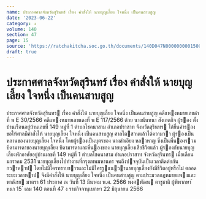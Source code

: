 ```yaml
---
name: ประกาศศาลจังหวัดสุรินทร์ เรื่อง คำสั่งให้ นายบุญเลี้ยง ใจหนึ่ง เป็นคนสาบสูญ
date: '2023-06-22'
category: ง
volume: 140
section: 47
page: 15
source: 'https://ratchakitcha.soc.go.th/documents/140D047N0000000001500.pdf'
draft: true
---
```


# ประกาศศาลจังหวัดสุรินทร์ เรื่อง คำสั่งให้ นายบุญเลี้ยง ใจหนึ่ง เป็นคนสาบสูญ

ประกาศศาลจังหวัดสุรินทร เรื่อง คําสั่งให้ นายบุญเลี้ยง ใจหนึ่ง เป็นคนสาบสูญ คดีแพงหมายเลขดําที่ พ E 30/2566 คดีแพงหมายเลขแดงที่ พ E 117/2566 ด้วย นางนันทนา สังเกตกิจ ผู้รอง ตั้งบ้านเรือนอยู่บ้านเลขที่ 149 หมู่ที่ 1 ตําบลโชคนาสาม อําเภอปราสาท จังหวัดสุรินทร ได้ยื่นคํารองขอให้ศาลมีคําสั่งให้ นายบุญเลี้ยง ใจหนึ่ง เป็นคนสาบสูญ ศาลไตสวนแล้วได้ความวา ผู้รองเป็นหลานของนายบุญเลี้ยง ใจหนึ่ง โดยผู้รองเป็นบุตรของ นางลําเอียง หลาหาญ ซึ่งเป็นพี่นองรวมบิดามารดาของนายบุญเลี้ยง บิดามารดาและพี่นองของ นายบุญเลี้ยงเสียชีวิตแล้ว ผู้รองกับนายบุญเลี้ยงพักอาศัยอยู่บ้านเลขที่ 149 หมู่ที่ 1 ตําบลโชคนาสาม อําเภอปราสาท จังหวัดสุรินทร เมื่อเดือนมกราคม 2531 นายบุญเลี้ยงไปทํางานที่กรุงเทพมหานคร จนถึงปจจุบันเป็นเวลาติดต่อกันกวาหาป โดยไม่มีใครทราบขาวและไม่มีใครรูแนวานายบุญเลี้ยงยังมีชีวิตอยู่หรือไม่ ตลอดระยะเวลาหาป จึงมีคําสั่งให้ นายบุญเลี้ยง ใจหนึ่ง เป็นคนสาบสูญ ตามประมวลกฎหมายแพงและพาณิชย มาตรา 61 ประกาศ ณ วันที่ 13 มีนาคม พ.ศ. 2566 พงศพัฒน ตาชูชาติ ผู้พิพากษา ้ หนา 15 ่ เลม 140 ตอนที่ 47 ง ราชกิจจานุเบกษา 22 มิถุนายน 2566
